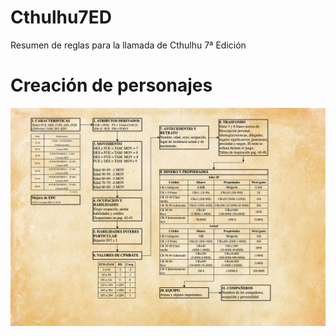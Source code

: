 # Cthulhu7ED
Resumen de reglas para la llamada de Cthulhu 7ª Edición

# Creación de personajes

![Personajes](personajes.png)
